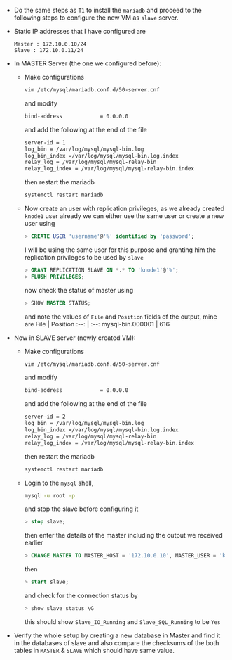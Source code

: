 * Do the same steps as `T1` to install the `mariadb` and proceed to the following steps to configure the new VM as `slave` server.

* Static IP addresses that I have configured are 
    ```
    Master : 172.10.0.10/24
    Slave : 172.10.0.11/24  
    ```

* In MASTER Server (the one we configured before):
    * Make configurations
        ```bash
        vim /etc/mysql/mariadb.conf.d/50-server.cnf
        ```
        and modify
        ```bash
        bind-address            = 0.0.0.0
        ```
        and add the following at the end of the file
        ```bash
        server-id = 1
        log_bin = /var/log/mysql/mysql-bin.log
        log_bin_index =/var/log/mysql/mysql-bin.log.index
        relay_log = /var/log/mysql/mysql-relay-bin
        relay_log_index = /var/log/mysql/mysql-relay-bin.index
        ```
        then restart the mariadb
        ```bash
        systemctl restart mariadb
        ```
    
    * Now create an user with replication privileges, as we already created `knode1` user already we can either use the same user or create a new user using
        ```sql
        > CREATE USER 'username'@'%' identified by 'password';
        ```
        I will be using the same user for this purpose and granting him the replication privileges to be used by `slave`
        ```sql
        > GRANT REPLICATION SLAVE ON *.* TO 'knode1'@'%';
        > FLUSH PRIVILEGES;
        ```
        now check the status of master using
        ```sql
        > SHOW MASTER STATUS;
        ```
        and note the values of `File` and `Position` fields of the output, mine are 
            File | Position
            :--: | :--:
            mysql-bin.000001 | 616

* Now in SLAVE server (newly created VM):
    * Make configurations
        ```bash
        vim /etc/mysql/mariadb.conf.d/50-server.cnf
        ```
        and modify
        ```bash
        bind-address            = 0.0.0.0
        ```
        and add the following at the end of the file
        ```bash
        server-id = 2
        log_bin = /var/log/mysql/mysql-bin.log
        log_bin_index =/var/log/mysql/mysql-bin.log.index
        relay_log = /var/log/mysql/mysql-relay-bin
        relay_log_index = /var/log/mysql/mysql-relay-bin.index
        ```
        then restart the mariadb
        ```bash
        systemctl restart mariadb
        ```
    * Login to the `mysql` shell,
        ```bash
        mysql -u root -p
        ```
        and stop the slave before configuring it
        ```sql
        > stop slave;
        ```
        then enter the details of the master including the output we received earlier
        ```sql
        > CHANGE MASTER TO MASTER_HOST = '172.10.0.10', MASTER_USER = 'knode1', MASTER_PASSWORD = 'kiran', MASTER_LOG_FILE = 'mysql-bin.000001', MASTER_LOG_POS = 616;
        ```
        then
        ```sql
        > start slave;
        ```
        and check for the connection status by
        ```sql
        > show slave status \G
        ```
        this should show `Slave_IO_Running` and `Slave_SQL_Running` to be `Yes`

* Verify the whole setup by creating a new database in Master and find it in the databases of slave and also compare the checksums of the both tables in `MASTER` & `SLAVE` which should have same value.